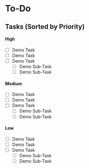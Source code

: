 # To-Do

## Tasks (Sorted by Priority)

#### High

- [ ] Demo Task
- [ ] Demo Task
- [ ] Demo Task
  - [ ] Demo Sub-Task
  - [ ] Demo Sub-Task

#### Medium

- [ ] Demo Task
- [ ] Demo Task
- [ ] Demo Task
  - [ ] Demo Sub-Task
  - [ ] Demo Sub-Task

#### Low

- [ ] Demo Task
- [ ] Demo Task
- [ ] Demo Task
  - [ ] Demo Sub-Task
  - [ ] Demo Sub-Task
